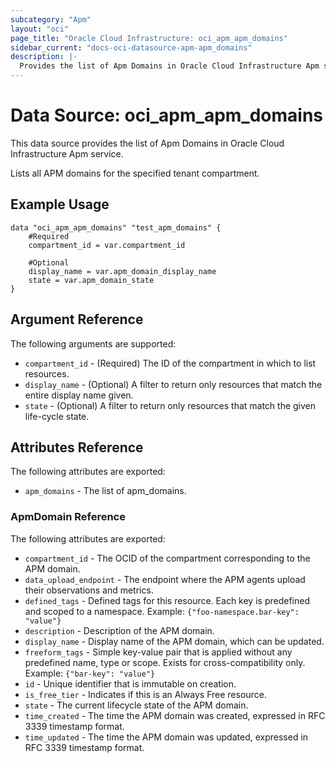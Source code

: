 ```yaml
---
subcategory: "Apm"
layout: "oci"
page_title: "Oracle Cloud Infrastructure: oci_apm_apm_domains"
sidebar_current: "docs-oci-datasource-apm-apm_domains"
description: |-
  Provides the list of Apm Domains in Oracle Cloud Infrastructure Apm service
---
```


# Data Source: oci_apm_apm_domains
This data source provides the list of Apm Domains in Oracle Cloud Infrastructure Apm service.

Lists all APM domains for the specified tenant compartment.


## Example Usage

```hcl
data "oci_apm_apm_domains" "test_apm_domains" {
	#Required
	compartment_id = var.compartment_id

	#Optional
	display_name = var.apm_domain_display_name
	state = var.apm_domain_state
}
```

## Argument Reference

The following arguments are supported:

* `compartment_id` - (Required) The ID of the compartment in which to list resources.
* `display_name` - (Optional) A filter to return only resources that match the entire display name given.
* `state` - (Optional) A filter to return only resources that match the given life-cycle state.


## Attributes Reference

The following attributes are exported:

* `apm_domains` - The list of apm_domains.

### ApmDomain Reference

The following attributes are exported:

* `compartment_id` - The OCID of the compartment corresponding to the APM domain.
* `data_upload_endpoint` - The endpoint where the APM agents upload their observations and metrics.
* `defined_tags` - Defined tags for this resource. Each key is predefined and scoped to a namespace. Example: `{"foo-namespace.bar-key": "value"}` 
* `description` - Description of the APM domain.
* `display_name` - Display name of the APM domain, which can be updated.
* `freeform_tags` - Simple key-value pair that is applied without any predefined name, type or scope. Exists for cross-compatibility only. Example: `{"bar-key": "value"}` 
* `id` - Unique identifier that is immutable on creation.
* `is_free_tier` - Indicates if this is an Always Free resource.
* `state` - The current lifecycle state of the APM domain.
* `time_created` - The time the APM domain was created, expressed in RFC 3339 timestamp format.
* `time_updated` - The time the APM domain was updated, expressed in RFC 3339 timestamp format.

